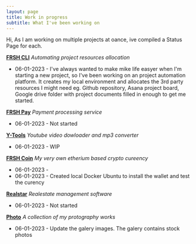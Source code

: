 ```yaml
---
layout: page
title: Work in progress
subtitle: What I've been working on
---
```


Hi,
As I am working on multiple projects at oance, ive compiled a Status Page for each.

**[FRSH CLI]()**
*Automating project resources allocation*

- 06-01-2023 - I've always wanted to make mike life easyer when I'm starting a new project, so I've been working on an project automation platform. It creates my local environment and allocates the 3rd party resources I might need eg. Github repository, Asana project board, Google drive folder with project documents filled in enough to get me started.

**[FRSH Pay]()**
*Payment processing service*

- 06-01-2023 - Not started

**[Y-Tools]()**
*Youtube video dowloader and mp3 converter*

- 06-01-2023 - WIP

**[FRSH Coin]()**
*My very own etherium based crypto cureency*

- 06-01-2023 - 
- 06-01-2023 - Created local Docker Ubuntu to install the wallet and test the curency

**[Realstar]()**
*Realestate management software*

- 06-01-2023 - Not started


**[Photo]()**
*A collection of my protography works*

- 06-01-2023 - Update the galery images. The galery contains stock photos